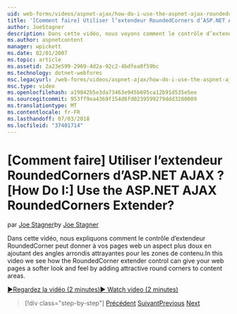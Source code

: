 ```yaml
---
uid: web-forms/videos/aspnet-ajax/how-do-i-use-the-aspnet-ajax-roundedcorners-extender
title: '[Comment faire] Utiliser l’extendeur RoundedCorners d’ASP.NET AJAX ? | Microsoft Docs'
author: JoeStagner
description: Dans cette vidéo, nous voyons comment le contrôle d’extendeur RoundedCorner peut donner vos pages web un aspect plus doux en ajoutant des angles arrondis intéressantes pour la zone de contenu...
ms.author: aspnetcontent
manager: wpickett
ms.date: 02/01/2007
ms.topic: article
ms.assetid: 2a23e599-2969-4d2a-92c2-4bdfea8f59bc
ms.technology: dotnet-webforms
msc.legacyurl: /web-forms/videos/aspnet-ajax/how-do-i-use-the-aspnet-ajax-roundedcorners-extender
msc.type: video
ms.openlocfilehash: a19842b5e3da73463e945b695ca12b91d535e5ee
ms.sourcegitcommit: 953ff9ea4369f154d6fd0239599279ddd3280009
ms.translationtype: MT
ms.contentlocale: fr-FR
ms.lasthandoff: 07/03/2018
ms.locfileid: "37401714"
---
```

<a name="how-do-i-use-the-aspnet-ajax-roundedcorners-extender"></a><span data-ttu-id="ee1c2-104">[Comment faire] Utiliser l’extendeur RoundedCorners d’ASP.NET AJAX ?</span><span class="sxs-lookup"><span data-stu-id="ee1c2-104">[How Do I:] Use the ASP.NET AJAX RoundedCorners Extender?</span></span>
====================
<span data-ttu-id="ee1c2-105">par [Joe Stagner](https://github.com/JoeStagner)</span><span class="sxs-lookup"><span data-stu-id="ee1c2-105">by [Joe Stagner](https://github.com/JoeStagner)</span></span>

<span data-ttu-id="ee1c2-106">Dans cette vidéo, nous expliquons comment le contrôle d’extendeur RoundedCorner peut donner à vos pages web un aspect plus doux en ajoutant des angles arrondis attrayantes pour les zones de contenu.</span><span class="sxs-lookup"><span data-stu-id="ee1c2-106">In this video we see how the RoundedCorner extender control can give your web pages a softer look and feel by adding attractive round corners to content areas.</span></span>

[<span data-ttu-id="ee1c2-107">&#9654;Regardez la vidéo (2 minutes)</span><span class="sxs-lookup"><span data-stu-id="ee1c2-107">&#9654; Watch video (2 minutes)</span></span>](https://channel9.msdn.com/Blogs/ASP-NET-Site-Videos/how-do-i-use-the-aspnet-ajax-roundedcorners-extender)

> [!div class="step-by-step"]
> <span data-ttu-id="ee1c2-108">[Précédent](how-do-i-use-an-aspnet-ajax-scriptmanagerproxy.md)
> [Suivant](how-do-i-use-the-aspnet-ajax-timer-control.md)</span><span class="sxs-lookup"><span data-stu-id="ee1c2-108">[Previous](how-do-i-use-an-aspnet-ajax-scriptmanagerproxy.md)
[Next](how-do-i-use-the-aspnet-ajax-timer-control.md)</span></span>
